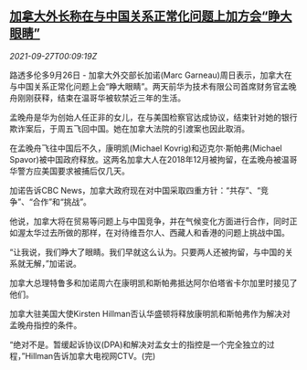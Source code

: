 <!--1632702663000-->
[加拿大外长称在与中国关系正常化问题上加方会“睁大眼睛”](https://cn.reuters.com/article/canada-china-relations-0926-sun-idCNKBS2GN00C)
------

<div><i>2021-09-27T00:09:19Z</i></div><p>路透多伦多9月26日 - 加拿大外交部长加诺(Marc Garneau)周日表示，加拿大在与中国关系正常化问题上会“睁大眼睛”。两天前华为技术有限公司首席财务官孟晚舟刚刚获释，结束在温哥华被软禁近三年的生活。</p><p>孟晚舟是华为创始人任正非的女儿，在与美国检察官达成协议，结束针对她的银行欺诈案后，于周五飞回中国。她在加拿大法院的引渡案也因此取消。</p><p>在孟晚舟飞往中国后不久，康明凯(Michael Kovrig)和迈克尔·斯帕弗(Michael Spavor)被中国政府释放。这两名加拿大人在2018年12月被拘留，在孟晚舟被温哥华警方应美国要求被捕后仅几天。</p><p>加诺告诉CBC News，加拿大政府现在对中国采取四重方针：“共存”、“竞争”、“合作”和“挑战”。</p><p>他说，加拿大将在贸易等问题上与中国竞争，并在气候变化方面进行合作，同时正如渥太华过去所做的那样，在对待维吾尔人、西藏人和香港的问题上挑战中国。</p><p>“让我说，我们睁大了眼睛。我们早就这么认为。只要两人还被拘留，与中国的关系就无解，”加诺说。</p><p>加拿大总理特鲁多和加诺周六在康明凯和斯帕弗抵达阿尔伯塔省卡尔加里时接见了他们。</p><p>加拿大驻美国大使Kirsten Hillman否认华盛顿将释放康明凯和斯帕弗作为解决对孟晚舟指控的条件。</p><p>“绝对不是。暂缓起诉协议(DPA)和解决对孟女士的指控是一个完全独立的过程，”Hillman告诉加拿大电视网CTV。(完)</p>
